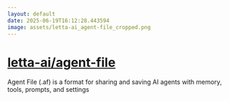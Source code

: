 ```yaml
---
layout: default
date: 2025-06-19T16:12:28.443594
image: assets/letta-ai_agent-file_cropped.png
---
```


# [letta-ai/agent-file](https://github.com/letta-ai/agent-file)

Agent File (.af) is a format for sharing and saving AI agents with memory, tools, prompts, and settings
